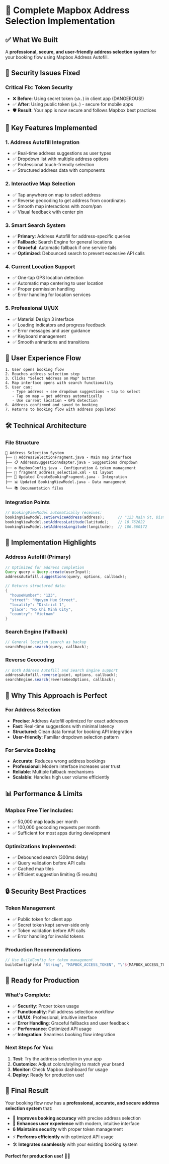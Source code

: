 # 🎉 Complete Mapbox Address Selection Implementation

## ✅ What We Built

A **professional, secure, and user-friendly address selection system** for your booking flow using Mapbox Address Autofill.

## 🔐 Security Issues Fixed

### Critical Fix: Token Security
- ❌ **Before**: Using secret token (`sk.`) in client app (DANGEROUS!)
- ✅ **After**: Using public token (`pk.`) - secure for mobile apps
- 🛡️ **Result**: Your app is now secure and follows Mapbox best practices

## 🚀 Key Features Implemented

### 1. **Address Autofill Integration** 
- ✅ Real-time address suggestions as user types
- ✅ Dropdown list with multiple address options
- ✅ Professional touch-friendly selection
- ✅ Structured address data with components

### 2. **Interactive Map Selection**
- ✅ Tap anywhere on map to select address
- ✅ Reverse geocoding to get address from coordinates
- ✅ Smooth map interactions with zoom/pan
- ✅ Visual feedback with center pin

### 3. **Smart Search System**
- ✅ **Primary**: Address Autofill for address-specific queries
- ✅ **Fallback**: Search Engine for general locations
- ✅ **Graceful**: Automatic fallback if one service fails
- ✅ **Optimized**: Debounced search to prevent excessive API calls

### 4. **Current Location Support**
- ✅ One-tap GPS location detection
- ✅ Automatic map centering to user location
- ✅ Proper permission handling
- ✅ Error handling for location services

### 5. **Professional UI/UX**
- ✅ Material Design 3 interface
- ✅ Loading indicators and progress feedback
- ✅ Error messages and user guidance
- ✅ Keyboard management
- ✅ Smooth animations and transitions

## 📱 User Experience Flow

```
1. User opens booking flow
2. Reaches address selection step
3. Clicks "Select Address on Map" button
4. Map interface opens with search functionality
5. User can:
   - Type address → see dropdown suggestions → tap to select
   - Tap on map → get address automatically
   - Use current location → GPS detection
6. Address confirmed and saved to booking
7. Returns to booking flow with address populated
```

## 🛠️ Technical Architecture

### File Structure
```
📁 Address Selection System
├── 🎯 AddressSelectionFragment.java - Main map interface
├── 📋 AddressSuggestionAdapter.java - Suggestions dropdown
├── ⚙️ MapboxConfig.java - Configuration & token management
├── 🎨 fragment_address_selection.xml - UI layout
├── 🔧 Updated CreateBookingFragment.java - Integration
├── 📊 Updated BookingViewModel.java - Data management
└── 📚 Documentation files
```

### Integration Points
```java
// BookingViewModel automatically receives:
bookingViewModel.setServiceAddress(address);      // "123 Main St, District 1, HCMC"
bookingViewModel.setAddressLatitude(latitude);    // 10.762622
bookingViewModel.setAddressLongitude(longitude);  // 106.660172
```

## 🔧 Implementation Highlights

### Address Autofill (Primary)
```java
// Optimized for address completion
Query query = Query.create(userInput);
addressAutofill.suggestions(query, options, callback);

// Returns structured data:
{
  "houseNumber": "123",
  "street": "Nguyen Hue Street",
  "locality": "District 1", 
  "place": "Ho Chi Minh City",
  "country": "Vietnam"
}
```

### Search Engine (Fallback)
```java
// General location search as backup
searchEngine.search(query, callback);
```

### Reverse Geocoding
```java
// Both Address Autofill and Search Engine support
addressAutofill.reverse(point, options, callback);
searchEngine.search(reverseGeoOptions, callback);
```

## 🎯 Why This Approach is Perfect

### For Address Selection
- **Precise**: Address Autofill optimized for exact addresses
- **Fast**: Real-time suggestions with minimal latency
- **Structured**: Clean data format for booking API integration
- **User-friendly**: Familiar dropdown selection pattern

### For Service Booking
- **Accurate**: Reduces wrong address bookings
- **Professional**: Modern interface increases user trust
- **Reliable**: Multiple fallback mechanisms
- **Scalable**: Handles high user volume efficiently

## 📊 Performance & Limits

### Mapbox Free Tier Includes:
- ✅ 50,000 map loads per month
- ✅ 100,000 geocoding requests per month  
- ✅ Sufficient for most apps during development

### Optimizations Implemented:
- ✅ Debounced search (300ms delay)
- ✅ Query validation before API calls
- ✅ Cached map tiles
- ✅ Efficient suggestion limiting (5 results)

## 🔒 Security Best Practices

### Token Management
- ✅ Public token for client app
- ✅ Secret token kept server-side only
- ✅ Token validation before API calls
- ✅ Error handling for invalid tokens

### Production Recommendations
```gradle
// Use BuildConfig for token management
buildConfigField "String", "MAPBOX_ACCESS_TOKEN", "\"${MAPBOX_ACCESS_TOKEN}\""
```

## 🚀 Ready for Production

### What's Complete:
- ✅ **Security**: Proper token usage
- ✅ **Functionality**: Full address selection workflow
- ✅ **UI/UX**: Professional, intuitive interface
- ✅ **Error Handling**: Graceful fallbacks and user feedback
- ✅ **Performance**: Optimized API usage
- ✅ **Integration**: Seamless booking flow integration

### Next Steps for You:
1. **Test**: Try the address selection in your app
2. **Customize**: Adjust colors/styling to match your brand
3. **Monitor**: Check Mapbox dashboard for usage
4. **Deploy**: Ready for production use!

## 🎉 Final Result

Your booking flow now has a **professional, accurate, and secure address selection system** that:

- 🎯 **Improves booking accuracy** with precise address selection
- 🚀 **Enhances user experience** with modern, intuitive interface  
- 🔒 **Maintains security** with proper token management
- ⚡ **Performs efficiently** with optimized API usage
- 🛠️ **Integrates seamlessly** with your existing booking system

**Perfect for production use!** 🚀✨ 